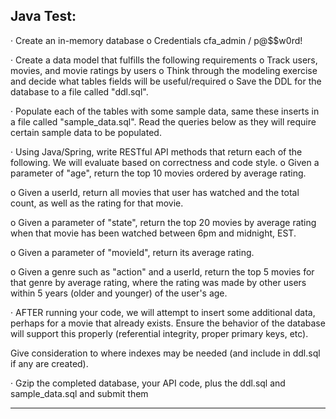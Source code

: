 ## Java Test: 
   
   ·         Create an in-memory database
   o    Credentials cfa_admin / p@$$w0rd!
   
   ·         Create a data model that fulfills the following requirements
   o    Track users, movies, and movie ratings by users
   o    Think through the modeling exercise and decide what tables fields will be useful/required
   o    Save the DDL for the database to a file called "ddl.sql".
   
   ·         Populate each of the tables with some sample data, same these inserts in a file called "sample_data.sql". 
   Read the queries below as they will require certain sample data to be populated.
   
   ·         Using Java/Spring, write RESTful API methods that return each of the following. We will evaluate based on correctness and code style.
   o    Given a parameter of "age", return the top 10 movies ordered by average rating.
   
   o    Given a userId, return all movies that user has watched and the total count, as well as the rating for that movie.
   
   o    Given a parameter of "state", return the top 20 movies by average rating when that movie has been watched between 6pm and midnight, EST.
   
   o    Given a parameter of "movieId", return its average rating.
   
   o    Given a genre such as "action" and a userId, return the top 5 movies for that genre by average rating, where the rating was made by other users within 5 years
    (older and younger) of the user's age.
   
   ·         AFTER running your code, we will attempt to insert some additional data, perhaps for a movie that already exists. 
   Ensure the behavior of the database will support this properly (referential integrity, proper primary keys, etc). 
   
   Give consideration to where indexes may be needed (and include in ddl.sql if any are created).
   
   ·         Gzip the completed database, your API code, plus the ddl.sql and sample_data.sql and submit them
   
   --------------------